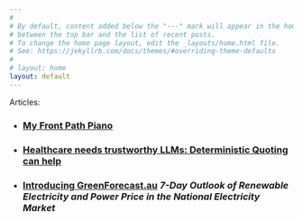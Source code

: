 ```yaml
---
#
# By default, content added below the "---" mark will appear in the home page
# between the top bar and the list of recent posts.
# To change the home page layout, edit the _layouts/home.html file.
# See: https://jekyllrb.com/docs/themes/#overriding-theme-defaults
#
# layout: home
layout: default
---
```


Articles:

- ### [My Front Path Piano](/front-path-piano)

- ### [Healthcare needs trustworthy LLMs: Deterministic Quoting can help](/deterministic-quoting)

- ### [Introducing GreenForecast.au](/greenforecast) *7-Day Outlook of Renewable Electricity and Power Price in the National Electricity Market*
